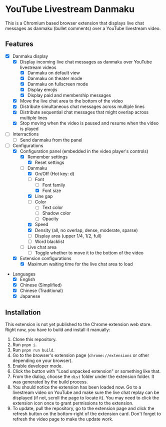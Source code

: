 # YouTube Livestream Danmaku

This is a Chromium based browser extension that displays live chat messages as
danmaku (bullet comments) over a YouTube livestream video.

## Features

- [x] Danmaku display
  - [x] Display incoming live chat messages as danmaku over YouTube livestream
    videos
    - [x] Danmaku on default view
    - [x] Danmaku on theater mode
    - [x] Danmaku on fullscreen mode
    - [x] Display emojis
    - [x] Display paid and membership messages
  - [x] Move the live chat area to the bottom of the video
  - [x] Distribute simultaneous chat messages across multiple lines
  - [x] Distribute sequential chat messages that might overlap across multiple
    lines
  - [x] Stop moving when the video is paused and resume when the video is played
- [ ] Interractions
  - [ ] Send danmaku from the panel
- [ ] Configurations
  - [x] Configuration panel (embedded in the video player's controls)
    - [x] Remember settings
      - [x] Reset settings
    - [ ] Danmaku
      - [x] On/Off (Hot key: d)
      - [ ] Font
        - [ ] Font family
        - [x] Font size
      - [x] Line gap
      - [ ] Color
        - [ ] Text color
        - [ ] Shadow color
        - [ ] Opacity
      - [x] Speed
      - [x] Density (all, no overlap, dense, moderate, sparse)
      - [ ] Display area (upper 1/4, 1/2, full)
      - [ ] Word blacklist
    - [ ] Live chat area
      - [ ] Toggle whether to move it to the bottom of the video
  - [x] Extension configurations
    - [x] Maximum waiting time for the live chat area to load
- Languages
  - [x] English
  - [x] Chinese (Simplified)
  - [x] Chinese (Traditional)
  - [x] Japanese

## Installation

This extension is not yet published to the Chrome extension web store. Right
now, you have to build and install it manually:

1. Clone this repository.
2. Run `pnpm i`.
3. Run `pnpm run build`.
4. Go to the browser's extension page (`chrome://extensions` or other depending
   on your browser).
5. Enable developer mode.
6. Click the button with "Load unpacked extension" or something like that.
7. From the dialog, choose the `dist` folder under the extension folder. It was
   generated by the build process.
8. You should notice the extension has been loaded now. Go to a livestream video
   on YouTube and make sure the live chat replay can be displayed (if not,
   scroll the page to locate it). You may need to click the extension icon once
   to grant permissions to the extension.
9. To update, pull the repository, go to the extension page and click the
   refresh button on the bottom-right of the extension card. Don't forget to
   refresh the video page to make the update work.